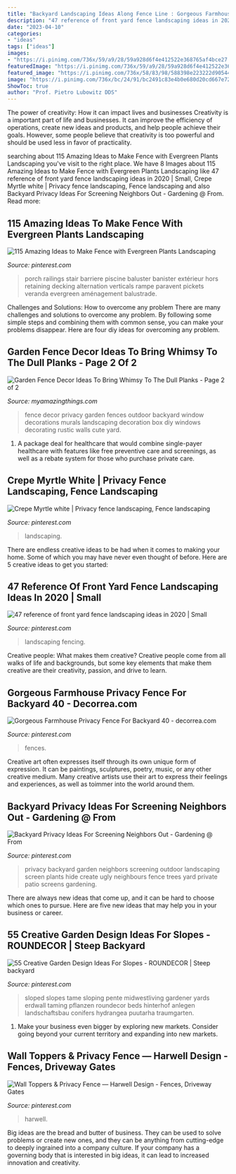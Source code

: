 ```yaml
---
title: "Backyard Landscaping Ideas Along Fence Line : Gorgeous Farmhouse Privacy Fence For Backyard 40"
description: "47 reference of front yard fence landscaping ideas in 2020"
date: "2023-04-10"
categories:
- "ideas"
tags: ["ideas"]
images:
- "https://i.pinimg.com/736x/59/a9/28/59a928d6f4e412522e368765af4bce27.jpg"
featuredImage: "https://i.pinimg.com/736x/59/a9/28/59a928d6f4e412522e368765af4bce27.jpg"
featured_image: "https://i.pinimg.com/736x/58/83/98/588398e223222d90544438eb292c2670.jpg"
image: "https://i.pinimg.com/736x/bc/24/91/bc2491c83e4b0e680d20cd667e722b39.jpg"
ShowToc: true
author: "Prof. Pietro Lubowitz DDS"
---
```



The power of creativity: How it can impact lives and businesses
Creativity is a important part of life and businesses. It can improve the efficiency of operations, create new ideas and products, and help people achieve their goals. However, some people believe that creativity is too powerful and should be used less in favor of practicality.

	

		
searching about 115 Amazing Ideas to Make Fence with Evergreen Plants Landscaping you've visit to the right place. We have 8 Images about 115 Amazing Ideas to Make Fence with Evergreen Plants Landscaping like 47 reference of front yard fence landscaping ideas in 2020 | Small, Crepe Myrtle white | Privacy fence landscaping, Fence landscaping and also Backyard Privacy Ideas For Screening Neighbors Out - Gardening @ From. Read more:
		
    
## 115 Amazing Ideas To Make Fence With Evergreen Plants Landscaping

<img loading=lazy src="https://i.pinimg.com/736x/58/83/98/588398e223222d90544438eb292c2670.jpg" onerror="this.onerror=null;this.src='https://tse1.mm.bing.net/th?id=OIP.yTzuPrIV4bfo0nawfKfn9QHaHa&amp;pid=15.1';" alt="115 Amazing Ideas to Make Fence with Evergreen Plants Landscaping">

_Source: pinterest.com_

>porch railings stair barriere piscine baluster banister extérieur hors retaining decking alternation verticals rampe paravent pickets veranda evergreen aménagement balustrade. 

	

Challenges and Solutions: How to overcome any problem
There are many challenges and solutions to overcome any problem. By following some simple steps and combining them with common sense, you can make your problems disappear. Here are four diy ideas for overcoming any problem.

    
## Garden Fence Decor Ideas To Bring Whimsy To The Dull Planks - Page 2 Of 2

<img loading=lazy src="http://myamazingthings.com/wp-content/uploads/2017/08/garden-fence-decor-6.jpg" onerror="this.onerror=null;this.src='https://tse1.mm.bing.net/th?id=OIP.yrobT3llZbD6aca2cO0lZwHaHa&amp;pid=15.1';" alt="Garden Fence Decor Ideas To Bring Whimsy To The Dull Planks - Page 2 of 2">

_Source: myamazingthings.com_

>fence decor privacy garden fences outdoor backyard window decorations murals landscaping decoration box diy windows decorating rustic walls cute yard. 

	

1) A package deal for healthcare that would combine single-payer healthcare with features like free preventive care and screenings, as well as a rebate system for those who purchase private care.

    
## Crepe Myrtle White | Privacy Fence Landscaping, Fence Landscaping

<img loading=lazy src="https://i.pinimg.com/736x/bc/24/91/bc2491c83e4b0e680d20cd667e722b39.jpg" onerror="this.onerror=null;this.src='https://tse1.mm.bing.net/th?id=OIP.nWiNbDSmpEfWf1mE5SnVcwHaFj&amp;pid=15.1';" alt="Crepe Myrtle white | Privacy fence landscaping, Fence landscaping">

_Source: pinterest.com_

>landscaping. 

	

There are endless creative ideas to be had when it comes to making your home. Some of which you may have never even thought of before. Here are 5 creative ideas to get you started:

    
## 47 Reference Of Front Yard Fence Landscaping Ideas In 2020 | Small

<img loading=lazy src="https://i.pinimg.com/736x/b5/7a/9a/b57a9a94ffc7a96f4332a736d61913ef.jpg" onerror="this.onerror=null;this.src='https://tse4.mm.bing.net/th?id=OIP.NEw0ObS6L36RV3DJLHGLNQHaFn&amp;pid=15.1';" alt="47 reference of front yard fence landscaping ideas in 2020 | Small">

_Source: pinterest.com_

>landscaping fencing. 

	

Creative people: What makes them creative?
Creative people come from all walks of life and backgrounds, but some key elements that make them creative are their creativity, passion, and drive to learn.

    
## Gorgeous Farmhouse Privacy Fence For Backyard 40 - Decorrea.com

<img loading=lazy src="https://i.pinimg.com/736x/de/d4/87/ded487d6cadee13e72675ae24c2d9773.jpg" onerror="this.onerror=null;this.src='https://tse3.mm.bing.net/th?id=OIP.cf2gS-eweFf85zeap5GqVAHaFj&amp;pid=15.1';" alt="Gorgeous Farmhouse Privacy Fence For Backyard 40 - decorrea.com">

_Source: pinterest.com_

>fences. 

	

Creative art often expresses itself through its own unique form of expression. It can be paintings, sculptures, poetry, music, or any other creative medium. Many creative artists use their art to express their feelings and experiences, as well as toimmer into the world around them.

    
## Backyard Privacy Ideas For Screening Neighbors Out - Gardening @ From

<img loading=lazy src="https://i.pinimg.com/736x/6b/f1/38/6bf1380f3d83f0ef8fe1028c375e7614.jpg" onerror="this.onerror=null;this.src='https://tse2.mm.bing.net/th?id=OIP.HfORG_AOnnpDyCrf6ITauAHaLF&amp;pid=15.1';" alt="Backyard Privacy Ideas For Screening Neighbors Out - Gardening @ From">

_Source: pinterest.com_

>privacy backyard garden neighbors screening outdoor landscaping screen plants hide create ugly neighbours fence trees yard private patio screens gardening. 

	

There are always new ideas that come up, and it can be hard to choose which ones to pursue. Here are five new ideas that may help you in your business or career.

    
## 55 Creative Garden Design Ideas For Slopes - ROUNDECOR | Steep Backyard

<img loading=lazy src="https://i.pinimg.com/736x/b9/23/18/b92318a46833b1ded4897e94f43035e0.jpg" onerror="this.onerror=null;this.src='https://tse4.mm.bing.net/th?id=OIP.Xw8Awj4gMlN1XRuzzjFFdgHaJ3&amp;pid=15.1';" alt="55 Creative Garden Design Ideas For Slopes - ROUNDECOR | Steep backyard">

_Source: pinterest.com_

>sloped slopes tame sloping pente midwestliving gardener yards erdwall taming pflanzen roundecor beds hinterhof anlegen landschaftsbau conifers hydrangea puutarha traumgarten. 

	

1. Make your business even bigger by exploring new markets. Consider going beyond your current territory and expanding into new markets.

    
## Wall Toppers &amp; Privacy Fence — Harwell Design - Fences, Driveway Gates

<img loading=lazy src="https://i.pinimg.com/736x/59/a9/28/59a928d6f4e412522e368765af4bce27.jpg" onerror="this.onerror=null;this.src='https://tse3.mm.bing.net/th?id=OIP.-ajEwtAoe_ZpQ2G-a9RGHQHaE6&amp;pid=15.1';" alt="Wall Toppers &amp; Privacy Fence — Harwell Design - Fences, Driveway Gates">

_Source: pinterest.com_

>harwell. 

	

Big ideas are the bread and butter of business. They can be used to solve problems or create new ones, and they can be anything from cutting-edge to deeply ingrained into a company culture. If your company has a governing body that is interested in big ideas, it can lead to increased innovation and creativity.

